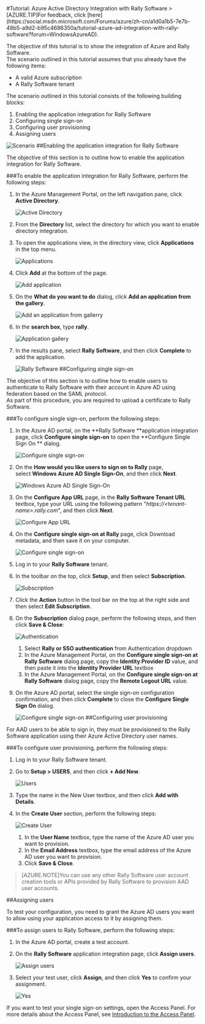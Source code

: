<properties pageTitle="Tutorial: Azure Active Directory Integration with Rally Software | Windows Azure" description="Learn how to use Rally Software with Azure Active Directory to enable single sign-on, automated provisioning, and more!." services="active-directory" authors="MarkusVi"  documentationCenter="na" manager="stevenpo"/>
<tags ms.service="active-directory" ms.devlang="na" ms.topic="article" ms.tgt_pltfrm="na" ms.workload="identity" ms.date="08/01/2015" ms.author="markvi" />
#Tutorial: Azure Active Directory Integration with Rally Software
>[AZURE.TIP]For feedback, click [here](https://social.msdn.microsoft.com/Forums/azure/zh-cn/a1d0a1b5-7e7b-48b5-a9d2-b95c4686350a/tutorial-azure-ad-integration-with-rally-software?forum=WindowsAzureAD).
  
The objective of this tutorial is to show the integration of Azure and Rally Software.  
The scenario outlined in this tutorial assumes that you already have the following items:

-   A valid Azure subscription
-   A Rally Software tenant
  
The scenario outlined in this tutorial consists of the following building blocks:

1.  Enabling the application integration for Rally Software
2.  Configuring single sign-on
3.  Configuring user provisioning
4.  Assigning users

![Scenario](./media/active-directory-saas-rally-software-tutorial/IC769525.png "Scenario")
##Enabling the application integration for Rally Software
  
The objective of this section is to outline how to enable the application integration for Rally Software.

###To enable the application integration for Rally Software, perform the following steps:

1.  In the Azure Management Portal, on the left navigation pane, click **Active Directory**.

    ![Active Directory](./media/active-directory-saas-rally-software-tutorial/IC700993.png "Active Directory")

2.  From the **Directory** list, select the directory for which you want to enable directory integration.

3.  To open the applications view, in the directory view, click **Applications** in the top menu.

    ![Applications](./media/active-directory-saas-rally-software-tutorial/IC700994.png "Applications")

4.  Click **Add** at the bottom of the page.

    ![Add application](./media/active-directory-saas-rally-software-tutorial/IC749321.png "Add application")

5.  On the **What do you want to do** dialog, click **Add an application from the gallery**.

    ![Add an application from gallerry](./media/active-directory-saas-rally-software-tutorial/IC749322.png "Add an application from gallerry")

6.  In the **search box**, type **rally**.

    ![Application gallery](./media/active-directory-saas-rally-software-tutorial/IC769526.png "Application gallery")

7.  In the results pane, select **Rally Software**, and then click **Complete** to add the application.

    ![Rally Software](./media/active-directory-saas-rally-software-tutorial/IC769527.png "Rally Software")
##Configuring single sign-on
  
The objective of this section is to outline how to enable users to authenticate to Rally Software with their account in Azure AD using federation based on the SAML protocol.  
As part of this procedure, you are required to upload a certificate to Rally Software.

###To configure single sign-on, perform the following steps:

1.  In the Azure AD portal, on the **Rally Software **application integration page, click **Configure single sign-on** to open the **Configure Single Sign On ** dialog.

    ![Configure single sign-on](./media/active-directory-saas-rally-software-tutorial/IC749323.png "Configure single sign-on")

2.  On the **How would you like users to sign on to Rally** page, select **Windows Azure AD Single Sign-On**, and then click **Next**.

    ![Windows Azure AD Single Sign-On](./media/active-directory-saas-rally-software-tutorial/IC769528.png "Windows Azure AD Single Sign-On")

3.  On the **Configure App URL** page, in the **Rally Software Tenant URL** textbox, type your URL using the following pattern "*https://\<tenant-name\>.rally.com*", and then click **Next**.

    ![Configure App URL](./media/active-directory-saas-rally-software-tutorial/IC769529.png "Configure App URL")

4.  On the **Configure single sign-on at Rally** page, click Download metadata, and then save it on your computer.

    ![Configure single sign-on](./media/active-directory-saas-rally-software-tutorial/IC769530.png "Configure single sign-on")

5.  Log in to your **Rally Software** tenant.

6.  In the toolbar on the top, click **Setup**, and then select **Subscription**.

    ![Subscription](./media/active-directory-saas-rally-software-tutorial/IC769531.png "Subscription")

7.  Click the **Action** button In the tool bar on the top at the right side and then select **Edit Subscription**.

8.  On the **Subscription** dialog page, perform the following steps, and then click **Save & Close**:

    ![Authentication](./media/active-directory-saas-rally-software-tutorial/IC769542.png "Authentication")

    1.  Select **Rally or SSO authentication** from Authentication dropdown
    2.  In the Azure Management Portal, on the **Configure single sign-on at Rally Software** dialog page, copy the **Identity Provider ID** value, and then paste it into the **Identity Provider URL** textbox
    3.  In the Azure Management Portal, on the **Configure single sign-on at Rally Software** dialog page, copy the **Remote Logout URL** value.

9.  On the Azure AD portal, select the single sign-on configuration confirmation, and then click **Complete** to close the **Configure Single Sign On** dialog.

    ![Configure single sign-on](./media/active-directory-saas-rally-software-tutorial/IC769547.png "Configure single sign-on")
##Configuring user provisioning
  
For AAD users to be able to sign in, they must be provisioned to the Rally Software application using their Azure Active Directory user names.

###To configure user provisioning, perform the following steps:

1.  Log in to your Rally Software tenant.

2.  Go to **Setup \> USERS**, and then click **+ Add New**.

    ![Users](./media/active-directory-saas-rally-software-tutorial/IC781039.png "Users")

3.  Type the name in the New User textbox, and then click **Add with Details**.

4.  In the **Create User** section, perform the following steps:

    ![Create User](./media/active-directory-saas-rally-software-tutorial/IC781040.png "Create User")

    1.  In the **User Name** textbox, type the name of the Azure AD user you want to provision.
    2.  In the **Email Address** textbox, type the email address of the Azure AD user you want to provision.
    3.  Click **Save & Close**.

>[AZURE.NOTE]You can use any other Rally Software user account creation tools or APIs provided by Rally Software to provision AAD user accounts.

##Assigning users
  
To test your configuration, you need to grant the Azure AD users you want to allow using your application access to it by assigning them.

###To assign users to Rally Software, perform the following steps:

1.  In the Azure AD portal, create a test account.

2.  On the **Rally Software** application integration page, click **Assign users**.

    ![Assign users](./media/active-directory-saas-rally-software-tutorial/IC769548.png "Assign users")

3.  Select your test user, click **Assign**, and then click **Yes** to confirm your assignment.

    ![Yes](./media/active-directory-saas-rally-software-tutorial/IC767830.png "Yes")
  
If you want to test your single sign-on settings, open the Access Panel. For more details about the Access Panel, see [Introduction to the Access Panel](https://msdn.microsoft.com/zh-cn/library/dn308586).




